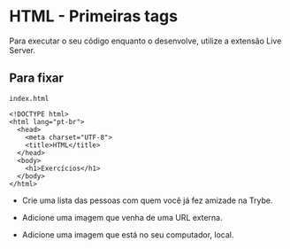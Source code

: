 # HTML - Primeiras tags

Para executar o seu código enquanto o desenvolve, utilize a extensão Live Server.

## Para fixar

`index.html`

```
<!DOCTYPE html>
<html lang="pt-br">
  <head>
    <meta charset="UTF-8">
    <title>HTML</title>
  </head>
  <body>
    <h1>Exercícios</h1>
  </body>
</html>
```

- Crie uma lista das pessoas com quem você já fez amizade na Trybe.
- Adicione uma imagem que venha de uma URL externa.

- Adicione uma imagem que está no seu computador, local.

